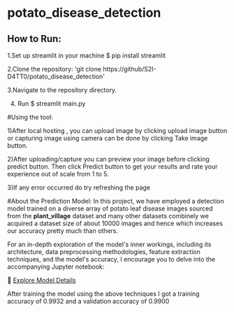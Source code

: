 # potato_disease_detection
## How to Run:
1.Set up streamlit in your machine $ pip install streamlit

2.Clone the repository: 'git clone https://github/S2I-D4TT0/potato_disease_detection'

3.Navigate to the repository directory.

4. Run $ streamlit main.py 
  

#Using the tool:

1)After local hosting , you can upload image by clicking upload image button or capturing image using camera can be done by clicking Take image button.

2)After uploading/capture you can preview your image before clicking predict button. Then click Predict button to get your results and rate your experience out of scale from 1 to 5.

3)If any error occurred do try refreshing the page 


#About the Prediction Model:
In this project, we have employed a detection model trained on a diverse array of potato leaf disease images sourced from the **plant_village** dataset and many other datasets combinely we acquired a dataset size of about 10000 images and hence which increases our accuracy pretty much than others.

For an in-depth exploration of the model's inner workings, including its architecture, data preprocessing methodologies, feature extraction techniques, and the model's accuracy, I encourage you to delve into the accompanying Jupyter notebook:

📘 [Explore Model Details](https://github.com/S2I-D4TT0/potato_disease_detection/blob/main/potato-disease-classifier.ipynb)

After training the model using the above techniques I got a training accuracy of 0.9932 and a validation accuracy of 0.9900

